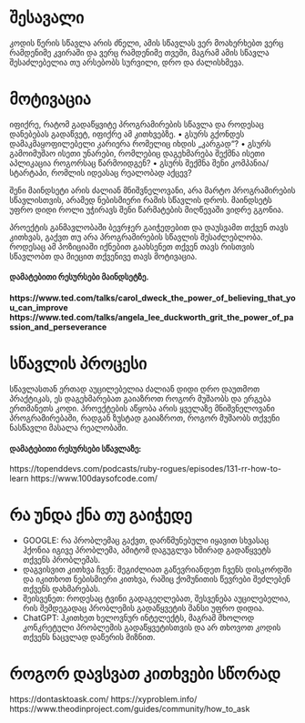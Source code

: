 <h1>შესავალი</h1>
<p>კოდის წერის სწავლა არის ძნელი, ამის სწავლას ვერ მოახერხებთ ვერც რამდენიმე კვირაში და ვერც რამდენიმე თვეში, მაგრამ ამის სწავლა შესაძლებელია თუ არსებობს სურვილი, დრო და ძალისხმევა.</p>
<h1>მოტივაცია</h1>
იფიქრე, რატომ გადაწყვიტე პროგრამირების სწავლა და როდესაც დანებებას გადაწვეტ, იფიქრე ამ კითხვებზე.
•	გსურს გქონდეს დამაკმაყოფილებელი კარიერა რომელიც იხდის „კარგად“?
•	გსურს გამოიმუშაო ისეთი უნარები, რომლებიც დაგეხმარება შექმნა ისეთი აპლიკაცია როგორსაც წარმოიდგენ?
•	გსურს შექმნა შენი კომპანია/სტარტაპი, რომლის იდეასაც რეალობად აქცევ?
<p>შენი მაინდსეტი არის ძალიან მნიშვნელოვანი, არა მარტო პროგრამირების სწავლისთვის, არამედ ნებისმიერი რამის სწავლის დროს. მაინდსეტს უფრო დიდი როლი უჭირავს შენი წარმატების მიღწევაში ვიდრე გგონია.</p>
<p>პროექტის განმავლობაში ბევრჯერ გაიჭედებით და დაუსვამთ თქვენ თავს კითხვას, გაქვთ თუ არა პროგრამირების სწავლის შესაძლებლობა. როდესაც ამ პოზიციაში იქნებით გაახსენეთ თქვენ თავს რისთვის სწავლობთ და მიეცით თქვენივე თავს მოტივაცია.</p>
<h4>დამატებითი რესურსები მაინდსეტზე.<h4>
https://www.ted.com/talks/carol_dweck_the_power_of_believing_that_you_can_improve
https://www.ted.com/talks/angela_lee_duckworth_grit_the_power_of_passion_and_perseverance

<h1>სწავლის პროცესი</h1>
<p>სწავლასთან ერთად აუცილებელია ძალიან დიდი დრო დაუთმოთ პრაქტიკას, ეს დაგეხმარებათ გაიაზროთ როგორ მუშაობს და ერგება ერთმანეთს კოდი. პროექტების აწყობა არის ყველაზე მნიშვნელოვანი პროგრამირებაში, რადგან ზუსტად გაიაზროთ, როგორ მუშაობს თქვენი ნასწავლი მასალა რეალობაში.</p>

<h4>დამატებითი რესურსები სწავლაზე:</h4>
https://topenddevs.com/podcasts/ruby-rogues/episodes/131-rr-how-to-learn
https://www.100daysofcode.com/


<h1>რა უნდა ქნა თუ გაიჭედე</h1>
<ul>
    <li>GOOGLE: რა პრობლემაც გაქვთ, დარწმუნებული იყავით სხვასაც ჰქონია იგივე პრობლემა, ამიტომ დაგუგლვა ხშირად გადაწყვეტს თქვენს პრობლემას.</li>
    <li>დაგვისვით კითხვა ჩვენ: შეგიძლიათ გაწევრიანდეთ ჩვენს დისკორდში და იკითხოთ ნებისმიერი კითხვა, რაშიც ქომუნითის წევრები შეძლებენ თქვენს დახმარებას.</li>
    <li>შეისვენეთ: როდესაც ტვინი გადაგეღლებათ, შესვენება აუცილებელია, რის შემდეგადაც პრობლემის გადაწყვეტის შანსი უფრო დიდია.</li>
    <li>ChatGPT: ჰკითხეთ ხელოვნურ ინტელექტს, მაგრამ მხოლოდ კონკრეტული პრობლემის გადაწყვეტისთვის და არ თხოვოთ კოდის თქვენს ნაცვლად დაწერის მიზნით. </li>
</ul>

<h1>როგორ დავსვათ კითხვები სწორად</h1>
https://dontasktoask.com/
https://xyproblem.info/
https://www.theodinproject.com/guides/community/how_to_ask

